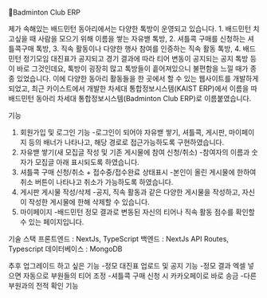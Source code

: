 Badminton Club ERP

제가 속해있는 배드민턴 동아리에서는 다양한 톡방이 운영되고 있습니다. 1. 배드민턴 치고싶을 때 사람을 모으기 위해 이름을 쌓는 자유밷 톡방, 2. 셔틀콕 구매를 신청하는 셔틀콕구매 톡방, 3. 직속 활동이나 다양한 행사 참여를 인증하는 직속 활동 톡방, 4. 배드민턴 정기모임 대진표가 공지되고 경기 결과에 따라 티어 변동이 공지되는 공지 톡방 등이 바로 그것인데요, 톡방이 굉장히 많고 톡방들이 흩어져있으니 불편함을 느낄 때가 종종 있었습니다. 이에 다양한 동아리 활동들을 한 곳에서 할 수 있는 웹사이트를 개발하게 되었고, 최근 카이스트에서 개발한 차세대 통합정보시스템(KAIST ERP)에서 이름을 따 배드민턴 동아리 차세대 통합정보시스템(Badminton Club ERP)로 이름붙였습니다.

기능
1. 회원가입 및 로그인 기능
  -로그인이 되어야 자유밷 쌓기, 셔틀콕, 게시판, 마이페이지 등의 배너가 나타나고, 해당 경로로 접근가능하도록 구현하였습니다.
2. 자유밷 쌓기(새 모집글 작성 및 기존 게시물에 참여 신청/취소)
  -참여자의 이름과 숫자가 모집글 아래 표시되도록 하였습니다.
3. 셔틀콕 구매 신청/취소 + 접수중/접수완료 상태표시
  -본인이 올린 게시물에 한하여 취소 버튼이 나타나고 취소가 가능하도록 하였습니다.
4. 게시판 게시물 작성/삭제
  -공지, 직속 활동과 같은 다양한 게시물을 작성하고, 자신이 작성한 게시물에 한해 삭제할 수 있습니다.
5. 마이페이지
   -배드민턴 정모 결과로 변동된 자신의 티어나 직속 활동 점수를 확인할 수 있는 페이지입니다.

기술 스택 
프론트엔드 : NextJs, TypeScript
백엔드 : NextJs API Routes, Typescript
데이터베이스 : MongoDB

추후 업그레이드 하고 싶은 기능
-정모 대진표 업로드 및 공지 기능
-정모 결과 엑셀 넣으면 자동으로 부원들의 티어 조정
-셔틀콕 구매 신청 시 카카오페이로 바로 송금
-다른 부원과의 전적 확인 기능
